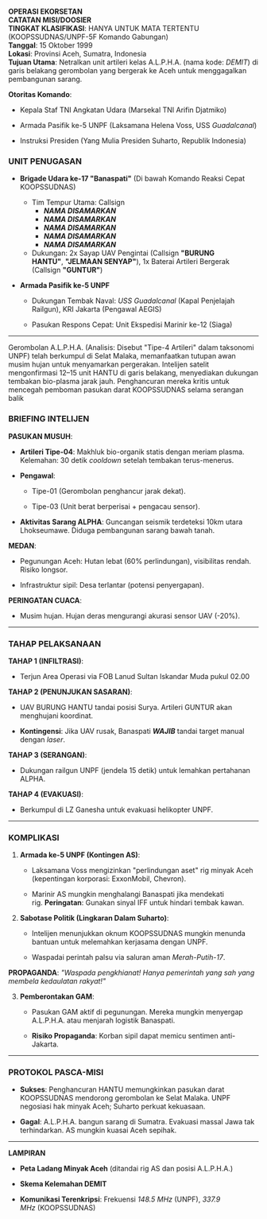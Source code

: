 
**OPERASI EKORSETAN**  
**CATATAN MISI/DOOSIER**  
**TINGKAT KLASIFIKASI**: HANYA UNTUK MATA TERTENTU (KOOPSSUDNAS/UNPF-5F Komando Gabungan)  
**Tanggal**: 15 Oktober 1999  
**Lokasi**: Provinsi Aceh, Sumatra, Indonesia  
**Tujuan Utama**: Netralkan unit artileri kelas A.L.P.H.A. (nama kode: _DEMIT_) di garis belakang gerombolan yang bergerak ke Aceh untuk menggagalkan pembangunan sarang.  


**Otoritas Komando**:

- Kepala Staf TNI Angkatan Udara (Marsekal TNI Arifin Djatmiko)
    
- Armada Pasifik ke-5 UNPF (Laksamana Helena Voss, USS _Guadalcanal_)
    
- Instruksi Presiden (Yang Mulia Presiden Suharto, Republik Indonesia)


### **UNIT PENUGASAN**

- **Brigade Udara ke-17 "Banaspati"** (Di bawah Komando Reaksi Cepat KOOPSSUDNAS)
    
    - Tim Tempur Utama: Callsign 
         - _***NAMA DISAMARKAN***_
         - _***NAMA DISAMARKAN***_
         - _***NAMA DISAMARKAN***_
         - _***NAMA DISAMARKAN***_
         - _***NAMA DISAMARKAN***_
    - Dukungan: 2x Sayap UAV Pengintai (Callsign **"BURUNG HANTU"**, **"JELMAAN SENYAP"**), 1x Baterai Artileri Bergerak (Callsign **"GUNTUR"**)
        
- **Armada Pasifik ke-5 UNPF**
    
    - Dukungan Tembak Naval: _USS Guadalcanal_ (Kapal Penjelajah Railgun), KRI Jakarta (Pengawal AEGIS)
        
    - Pasukan Respons Cepat: Unit Ekspedisi Marinir ke-12 (Siaga)
---

Gerombolan A.L.P.H.A. (Analisis: Disebut "Tipe-4 Artileri" dalam taksonomi UNPF) telah berkumpul di Selat Malaka, memanfaatkan tutupan awan musim hujan untuk menyamarkan pergerakan. Intelijen satelit mengonfirmasi 12–15 unit HANTU di garis belakang, menyediakan dukungan tembakan bio-plasma jarak jauh. Penghancuran mereka kritis untuk mencegah pemboman pasukan darat KOOPSSUDNAS selama serangan balik

### **BRIEFING INTELIJEN**

**PASUKAN MUSUH**:

- **Artileri Tipe-04**: Makhluk bio-organik statis dengan meriam plasma. Kelemahan: 30 detik _cooldown_ setelah tembakan terus-menerus.
    
- **Pengawal**:
    
    - Tipe-01  (Gerombolan penghancur jarak dekat).
        
    - Tipe-03  (Unit berat berperisai + pengacau sensor).
        
- **Aktivitas Sarang ALPHA**: Guncangan seismik terdeteksi 10km utara Lhokseumawe. Diduga pembangunan sarang bawah tanah.


**MEDAN**:

- Pegunungan Aceh: Hutan lebat (60% perlindungan), visibilitas rendah. Risiko longsor.
    
- Infrastruktur sipil: Desa terlantar (potensi penyergapan).


**PERINGATAN CUACA**:

- Musim hujan. Hujan deras mengurangi akurasi sensor UAV (-20%).

---

### **TAHAP PELAKSANAAN**

**TAHAP 1 (INFILTRASI)**:

- Terjun Area Operasi via FOB Lanud Sultan Iskandar Muda pukul 02.00


**TAHAP 2 (PENUNJUKAN SASARAN)**:

- UAV BURUNG HANTU tandai posisi Surya. Artileri GUNTUR akan menghujani koordinat.

- **Kontingensi**: Jika UAV rusak, Banaspati ***WAJIB*** tandai target manual dengan _laser_.


**TAHAP 3 (SERANGAN)**:

- Dukungan railgun UNPF (jendela 15 detik) untuk lemahkan pertahanan ALPHA.


**TAHAP 4 (EVAKUASI)**:

- Berkumpul di LZ Ganesha untuk evakuasi helikopter UNPF.

 


---
### **KOMPLIKASI**

1. **Armada ke-5 UNPF (Kontingen AS)**:
    
    - Laksamana Voss mengizinkan "perlindungan aset" rig minyak Aceh (kepentingan korporasi: ExxonMobil, Chevron).
        
    - Marinir AS mungkin menghalangi Banaspati jika mendekati rig. **Peringatan**: Gunakan sinyal IFF untuk hindari tembak kawan.
        
2. **Sabotase Politik (Lingkaran Dalam Suharto)**:
    
    - Intelijen menunjukkan oknum KOOPSSUDNAS mungkin menunda bantuan untuk melemahkan kerjasama dengan UNPF.
        
    - Waspadai perintah palsu via saluran aman _Merah-Putih-17_.
        

**PROPAGANDA**: _"Waspada pengkhianat! Hanya pemerintah yang sah yang membela kedaulatan rakyat!"_

3. **Pemberontakan GAM**:
    
    - Pasukan GAM aktif di pegunungan. Mereka mungkin menyergap A.L.P.H.A. atau menjarah logistik Banaspati.
        
    - **Risiko Propaganda**: Korban sipil dapat memicu sentimen anti-Jakarta.
        

---

### **PROTOKOL PASCA-MISI**

- **Sukses**: Penghancuran HANTU memungkinkan pasukan darat KOOPSSUDNAS mendorong gerombolan ke Selat Malaka. UNPF negosiasi hak minyak Aceh; Suharto perkuat kekuasaan.
    
- **Gagal**: A.L.P.H.A. bangun sarang di Sumatra. Evakuasi massal Jawa tak terhindarkan. AS mungkin kuasai Aceh sepihak.

---

**LAMPIRAN**

- **Peta Ladang Minyak Aceh** (ditandai rig AS dan posisi A.L.P.H.A.)

- **Skema Kelemahan DEMIT** 

- **Komunikasi Terenkripsi**: Frekuensi _148.5 MHz_ (UNPF), _337.9 MHz_ (KOOPSSUDNAS)